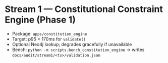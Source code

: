 # Stream 1 — Constitutional Constraint Engine (Phase 1)
- Package: `apps/constitution_engine`
- Target: p95 < 170ms for `validate()`
- Optional Neo4j lookup; degrades gracefully if unavailable
- Bench: `python -m scripts.bench_constitution_engine` → writes `docs/audit/stream1/<ts>/validation.json`
